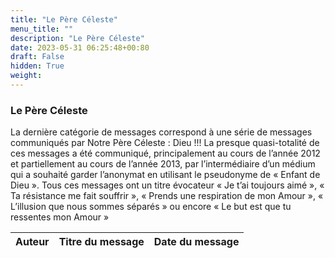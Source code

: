 ```yaml
---
title: "Le Père Céleste"
menu_title: ""
description: "Le Père Céleste"
date: 2023-05-31 06:25:48+00:80
draft: False
hidden: True
weight:
---
```

### Le Père Céleste

La dernière catégorie de messages correspond à une série de messages communiqués par Notre Père Céleste : Dieu !!! La presque quasi-totalité de ces messages a été communiqué, principalement au cours de l’année 2012 et partiellement au cours de l’année 2013, par l’intermédiaire d’un médium qui a souhaité garder l’anonymat en utilisant le pseudonyme de « Enfant de Dieu ». Tous ces messages ont un titre évocateur « Je t’ai toujours aimé », «  Ta résistance me fait souffrir », «  Prends une respiration de mon Amour », « L’illusion que nous sommes séparés » ou encore « Le but est que tu ressentes mon Amour »

**Auteur** | **Titre du message** | **Date du message**  
---|---|---
